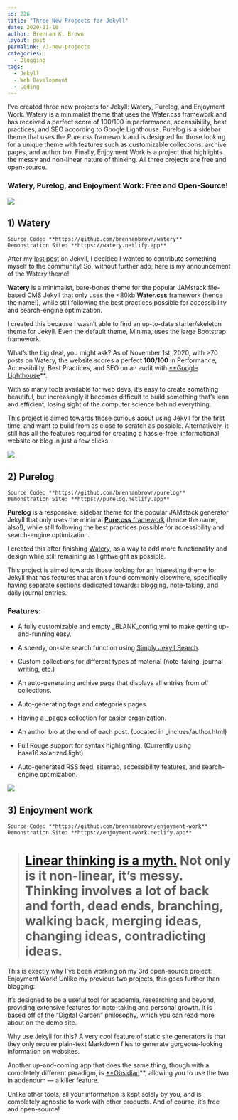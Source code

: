 ```yaml
---
id: 226
title: "Three New Projects for Jekyll"
date: 2020-11-18
author: Brennan K. Brown
layout: post
permalink: /3-new-projects
categories:
  - Blogging
tags:
  - Jekyll
  - Web Development
  - Coding
---
```


I've created three new projects for Jekyll: Watery, Purelog, and Enjoyment Work. Watery is a minimalist theme that uses the Water.css framework and has received a perfect score of 100/100 in performance, accessibility, best practices, and SEO according to Google Lighthouse. Purelog is a sidebar theme that uses the Pure.css framework and is designed for those looking for a unique theme with features such as customizable collections, archive pages, and author bio. Finally, Enjoyment Work is a project that highlights the messy and non-linear nature of thinking. All three projects are free and open-source.

<!--more-->

### Watery, Purelog, and Enjoyment Work: Free and Open-Source!

![](https://cdn-images-1.medium.com/max/2000/1*e-aPfbm7l8wYlMm8gpqxUg.png)

## 1) Watery

    Source Code: **https://github.com/brennanbrown/watery**
    Demonstration Site: **https://watery.netlify.app**

After my [last post](https://dev.to/brennan/jumping-into-jekyll-4o9h) on Jekyll, I decided I wanted to contribute something myself to the community! So, without further ado, here is my announcement of the Watery theme!

**Watery** is a minimalist, bare-bones theme for the popular JAMstack file-based CMS Jekyll that only uses the <80kb [**Water.css** framework](https://github.com/kognise/water.css) (hence the name!), while still following the best practices possible for accessibility and search-engine optimization.

I created this because I wasn’t able to find an up-to-date starter/skeleton theme for Jekyll. Even the default theme, Minima, uses the large Bootstrap framework.

What’s the big deal, you might ask? As of November 1st, 2020, with >70 posts on Watery, the website scores a perfect **100/100** in Performance, Accessibility, Best Practices, and SEO on an audit with [**Google Lighthouse](https://developers.google.com/web/tools/lighthouse)**.

With so many tools available for web devs, it’s easy to create something beautiful, but increasingly it becomes difficult to build something that’s lean and efficient, losing sight of the computer science behind everything.

This project is aimed towards those curious about using Jekyll for the first time, and want to build from as close to scratch as possible. Alternatively, it still has all the features required for creating a hassle-free, informational website or blog in just a few clicks.

![](https://cdn-images-1.medium.com/max/2556/1*Gz1CKo-LHAlKCnawsP-MNA.png)

## 2) Purelog

    Source Code: **https://github.com/brennanbrown/purelog**
    Demonstration Site: **https://purelog.netlify.app**

**Purelog** is a responsive, sidebar theme for the popular JAMstack generator Jekyll that only uses the minimal [**Pure.css** framework](https://github.com/pure-css/pure) (hence the name, also!), while still following the best practices possible for accessibility and search-engine optimization.

I created this after finishing [Watery](https://github.com/brennanbrown/watery), as a way to add more functionality and design while still remaining as lightweight as possible.

This project is aimed towards those looking for an interesting theme for Jekyll that has features that aren’t found commonly elsewhere, specifically having separate sections dedicated towards: blogging, note-taking, and daily journal entries.

### Features:

* A fully customizable and empty _BLANK_config.yml to make getting up-and-running easy.

* A speedy, on-site search function using [Simply Jekyll Search](https://github.com/christian-fei/Simple-Jekyll-Search).

* Custom collections for different types of material (note-taking, journal writing, etc.)

* An auto-generating archive page that displays all entries from *all* collections.

* Auto-generating tags and categories pages.

* Having a _pages collection for easier organization.

* An author bio at the end of each post. (Located in _inclues/author.html)

* Full Rouge support for syntax highlighting. (Currently using base16.solarized.light)

* Auto-generated RSS feed, sitemap, accessibility features, and search-engine optimization.

![](https://cdn-images-1.medium.com/max/3814/1*DC0qeluQ7y5hgb9yP7d8DA.jpeg)

## 3) Enjoyment work

    Source Code: **https://github.com/brennanbrown/enjoyment-work**
    Demonstration Site: **https://enjoyment-work.netlify.app**
	
> # [Linear thinking is a myth.](https://www.mentalnodes.com/threaded-thinking-instead-of-linear-thinking) Not only is it non-linear, it’s messy. Thinking involves a lot of back and forth, dead ends, branching, walking back, merging ideas, changing ideas, contradicting ideas.

This is exactly why I’ve been working on my 3rd open-source project: Enjoyment Work! Unlike my previous two projects, this goes further than blogging:

It’s designed to be a useful tool for academia, researching and beyond, providing extensive features for note-taking and personal growth. It is based off of the “Digital Garden” philosophy, which you can read more about on the demo site.

Why use Jekyll for this? A very cool feature of static site generators is that they only require plain-text Markdown files to generate gorgeous-looking information on websites.

Another up-and-coming app that does the same thing, though with a completely different paradigm, is [**Obsidian](https://obsidian.md)**, allowing you to use the two in addendum — a killer feature.

Unlike other tools, all your information is kept solely by you, and is completely agnostic to work with other products. And of course, it’s free and open-source!
